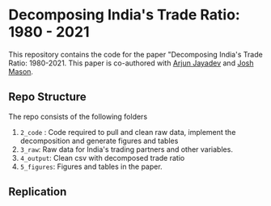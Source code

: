 # Decomposing India's Trade Ratio: 1980 - 2021

This repository contains the code for the paper "Decomposing India's Trade Ratio: 1980-2021. This paper is co-authored with [Arjun Jayadev](https://azimpremjiuniversity.edu.in/people/arjun-jayadev) and [Josh Mason](https://www.jjay.cuny.edu/faculty/j-w-mason). 

## Repo Structure

The repo consists of the following folders

1. `2_code` : Code required to pull and clean raw data, implement the decomposition and generate figures and tables
2. `3_raw`: Raw data for India's trading partners and other variables.
3. `4_output`: Clean csv with decomposed trade ratio
4. `5_figures`: Figures and tables in the paper.

## Replication


